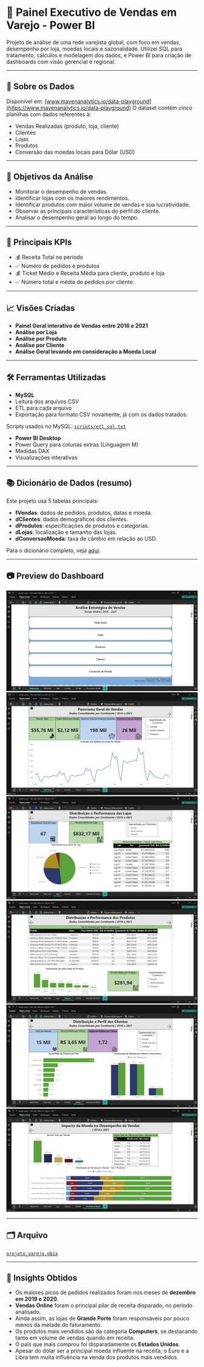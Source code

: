 # 🛒 Painel Executivo de Vendas em Varejo - Power BI
Projeto de análise de uma rede varejista global, com foco em vendas, desempenho por loja, moedas locais e sazonalidade. Utilizei SQL para tratamento, cálculos e modelagem dos dados, e Power BI para criação de dashboards com visão gerencial e regional.

---

## 🧩 Sobre os Dados

Disponível em: [www.mavenanalytics.io/data-playground](https://www.mavenanalytics.io/data-playground)
O dataset contém cinco planilhas com dados referentes à:
- Vendas Realizadas (produto, loja, cliente)
- Clientes 
- Lojas
- Produtos
- Conversão das moedas locais para Dólar (USD)

---

## 🎯 Objetivos da Análise

- Monitorar o desempenho de vendas.
- Identificar lojas com os maiores rendimentos.
- Identificar produtos com maior volume de vendas e sua lucratividade.
- Observar as principais características do perfil do cliente.
- Analisar o desempenho geral ao longo do tempo.

---

## 📌 Principais KPIs
- 💰 Receita Total no período
- ✅ Número de pedidos e produtos
- 💰 Ticket Médio e Receita Média para cliente, produto e loja
- ✅ Número total e média de pedidos por cliente.

---

## 📈 Visões Criadas

- **Painel Geral interativo de Vendas entre 2016 e 2021**
- **Análise por Loja**
- **Análise por Produto**
- **Análise por Cliente**
- **Análise Geral levando em consideração a Moeda Local**

---

## 🛠️ Ferramentas Utilizadas

- **MySQL**
- Leitura dos arquivos CSV
- ETL para cada arquivo
- Exportação para formato CSV novamente, já com os dados tratados.

Scripts usados no MySQL: [`scripts/etl_sql.txt`](./script_SQL/scriptsql.txt)

- **Power BI Desktop**
- Power Query para colunas extras (Linguagem M)
- Medidas DAX
- Visualizações interativas

---

## 📚 Dicionário de Dados (resumo)
Este projeto usa 5 tabelas principais:

- **fVendas**: dados de pedidos, produtos, datas e moeda.
- **dClientes**: dados demográficos dos clientes.
- **dProdutos**: especificações de produtos e categorias.
- **dLojas**: localização e tamanho das lojas.
- **dConversaoMoeda**: taxa de câmbio em relação ao USD.

Para o dicionário completo, veja [aqui](./projeto_final/dicionario_varejo.txt).

---

## 📷 Preview do Dashboard
![Dashboard PowerBI](imagens_varejo/paginicial.PNG)
![Dashboard PowerBI](imagens_varejo/visaogeral.PNG)
![Dashboard PowerBI](imagens_varejo/lojas.PNG)
![Dashboard PowerBI](imagens_varejo/produtos.PNG)
![Dashboard PowerBI](imagens_varejo/clientes.PNG)
![Dashboard PowerBI](imagens_varejo/moeda.PNG)

---

## 🗂️ Arquivo
[`projeto_varejo.pbix`](./projeto_varejo.pbix)

---

## 🎯 Insights Obtidos
- Os maiores picos de pedidos realizados foram nos meses de **dezembro em 2019 e 2020**.
- **Vendas Online** foram o principal pilar de receita disparado, no período analisado.
- Ainda assim, as lojas de **Grande Porte** foram responsáveis por pouco menos da metade do faturamento.
- Os produtos mais vendidos são da categoria **Computers**, se destacando tanto em volume de vendas quando em receita.
- O país que mais comprou foi disparadamente os **Estados Unidos**.
- Apesar do dólar ser a principal moeda influente na receita, o Euro e a Libra tem muita influência na venda dos produtos mais vendidos.
